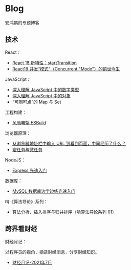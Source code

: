 # Blog

安鸿鹏的专题博客

## 技术

React：

- [React 18 新特性：startTransition](https://github.com/roc-an/react-wisdom/issues/1)
- [React18 并发“模式”（Concurrent "Mode"）的前世今生](https://github.com/roc-an/react-wisdom/issues/2)

JavaScript：

- [深入理解 JavaScript 中的数字类型](https://github.com/roc-an/blog/issues/5)
- [深入理解 JavaScript 中的对象](https://github.com/roc-an/blog/issues/6)
- [“可圈可点”的 Map 与 Set](https://github.com/roc-an/blog/issues/10)

工程构建：

- [风驰电掣 ESBuild](https://github.com/roc-an/blog/issues/9)

浏览器原理：

- [从浏览器地址栏中输入 URL 到看到页面，中间经历了什么？](https://github.com/roc-an/blog/issues/3)
- [宏任务与微任务](https://github.com/roc-an/blog/issues/4)

NodeJS：

- [Express 光速入门](https://github.com/roc-an/blog/issues/2)

数据库：

- [MySQL 数据库边学边练光速入门](https://github.com/roc-an/blog/issues/1)

啃《算法导论》系列：

- [算法分析、插入排序与归并排序（啃算法导论系列 01）](https://github.com/roc-an/blog/issues/8)

## 跨界看财经

财经月记：

以程序员的视角，摘录财经消息，分享财经知识。

- [财经月记-2021年7月](https://github.com/roc-an/blog/issues/7)
